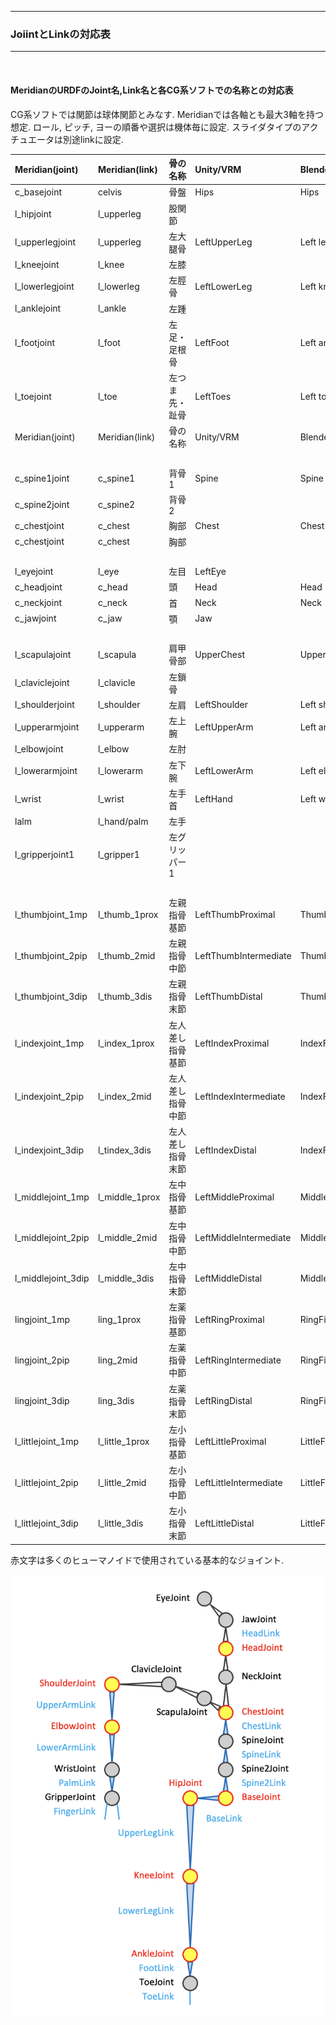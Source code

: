 <hr>
<h3> JoiintとLinkの対応表 </h3>  
<hr>
<br>
<h4><b>MeridianのURDFのJoint名,Link名と各CG系ソフトでの名称との対応表</b></h4>  
CG系ソフトでは関節は球体関節とみなす.  
Meridianでは各軸とも最大3軸を持つ想定. ロール, ピッチ, ヨーの順番や選択は機体毎に設定.  
スライダタイプのアクチュエータは別途linkに設定.  

|Meridian(joint)|Meridian(link)|骨の名称|Unity/VRM|Blender|UE4|
|:----|:----|:----------|:----|:-|:----|
|c_basejoint|celvis|骨盤|Hips|Hips|pelvis|
|l_hipjoint|l_upperleg|股関節| | | |
|l_upperlegjoint|l_upperleg|左大腿骨|LeftUpperLeg|Left leg|thigh_l|
|l_kneejoint|l_knee|左膝| | | |
|l_lowerlegjoint|l_lowerleg|左脛骨|LeftLowerLeg|Left knee|calf_l|
|l_anklejoint|l_ankle|左踵| | | |
|l_footjoint|l_foot|左足・足根骨|LeftFoot|Left ankle|foot_l|
|l_toejoint|l_toe|左つま先・趾骨|LeftToes|Left toe|ball_l|
|Meridian(joint)|Meridian(link)|骨の名称|Unity/VRM|Blender|UE4|
| | |　　| | | |
|c_spine1joint|c_spine1|背骨1|Spine|Spine|spline_01|
|c_spine2joint|c_spine2|背骨2| | |spline_02|
|c_chestjoint|c_chest|胸部|Chest|Chest|spline_03|
|c_chestjoint|c_chest|胸部| | | |
| | |　　| | | |
|l_eyejoint|l_eye|左目|LeftEye| | |
|c_headjoint|c_head|頭|Head|Head|head|
|c_neckjoint|c_neck|首|Neck|Neck|neck_01|
|c_jawjoint|c_jaw|顎|Jaw| | |
| | |　　| | | |
|l_scapulajoint|l_scapula|肩甲骨部|UpperChest|Upper Chest| |
|l_claviclejoint|l_clavicle|左鎖骨| | | |
|l_shoulderjoint|l_shoulder|左肩|LeftShoulder|Left shoulder|clavicle_l|
|l_upperarmjoint|l_upperarm|左上腕|LeftUpperArm|Left arm|upperarm_l|
|l_elbowjoint|l_elbow|左肘| | | |
|l_lowerarmjoint|l_lowerarm|左下腕|LeftLowerArm|Left elbow|lowerarm_l|
|l_wrist|l_wrist|左手首|LeftHand|Left wrist|hand_l|
|lalm|l_hand/palm|左手| | | |
|l_gripperjoint1|l_gripper1|左グリッパー1| | | |
| | |　　| | | |
|l_thumbjoint_1mp|l_thumb_1prox|左親指骨基節|LeftThumbProximal|Thumb0_L|thumb_01_l|
|l_thumbjoint_2pip|l_thumb_2mid|左親指骨中節|LeftThumbIntermediate|Thumb1_L|thumb_02_l|
|l_thumbjoint_3dip|l_thumb_3dis|左親指骨末節|LeftThumbDistal|Thumb2_L|thumb_03_l|
|l_indexjoint_1mp|l_index_1prox|左人差し指骨基節|LeftIndexProximal|IndexFinger1_L|index_01_l|
|l_indexjoint_2pip|l_index_2mid|左人差し指骨中節|LeftIndexIntermediate|IndexFinger2_L|index_02_l|
|l_indexjoint_3dip|l_tindex_3dis|左人差し指骨末節|LeftIndexDistal|IndexFinger3_L|index_03_l|
|l_middlejoint_1mp|l_middle_1prox|左中指骨基節|LeftMiddleProximal|MiddleFinger1_L|middle_01_l|
|l_middlejoint_2pip|l_middle_2mid|左中指骨中節|LeftMiddleIntermediate|MiddleFinger2_L|middle_02_l|
|l_middlejoint_3dip|l_middle_3dis|左中指骨末節|LeftMiddleDistal|MiddleFinger3_L|middle_03_l|
|lingjoint_1mp|ling_1prox|左薬指骨基節|LeftRingProximal|RingFinger1_L|ring_01_l|
|lingjoint_2pip|ling_2mid|左薬指骨中節|LeftRingIntermediate|RingFinger2_L|ring_02_l|
|lingjoint_3dip|ling_3dis|左薬指骨末節|LeftRingDistal|RingFinger3_L|ring_03_l|
|l_littlejoint_1mp|l_little_1prox|左小指骨基節|LeftLittleProximal|LittleFinger1_L|pinky_01_l|
|l_littlejoint_2pip|l_little_2mid|左小指骨中節|LeftLittleIntermediate|LittleFinger2_L|pinky_02_l|
|l_littlejoint_3dip|l_little_3dis|左小指骨末節|LeftLittleDistal|LittleFinger3_L|pinky_03_l|
  
赤文字は多くのヒューマノイドで使用されている基本的なジョイント.  

![jointlink](../img/meridian_jointlink.png)